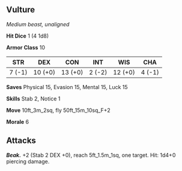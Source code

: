 ## Vulture

*Medium beast, unaligned*

**Hit Dice** 1 (4 1d8)

**Armor Class** 10

| STR     | DEX     | CON     | INT     | WIS     | CHA     |
|---------|---------|---------|---------|---------|---------|
|  7 (-1) | 10 (+0) | 13 (+0) |  2 (-2) | 12 (+0) |  4 (-1) |

**Saves** Physical 15, Evasion 15, Mental 15, Luck 15

**Skills** Stab 2, Notice 1

**Move** 10ft_3m_2sq, fly 50ft_15m_10sq_F+2

**Morale** 6

## Attacks

***Beak.*** +2 (Stab 2 DEX +0), reach 5ft_1.5m_1sq, one target. Hit: 1d4+0 piercing damage.

